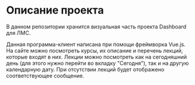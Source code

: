 # Описание проекта

В данном репозитории хранится визуальная часть проекта Dashboard для ЛМС.

Данная программа-клиент написана при помощи фреймворка Vue.js. На сайте можно посмотреть курсы, их описание и перечень лекций, которые входят в них. 
Лекции можно посмотреть как на сегодняшний день (для этого нужно перейти во вкладку "Сегодня"), так и на другую календарную дату. 
При отсутствии лекций будет отображено соответствующее сообщение.

